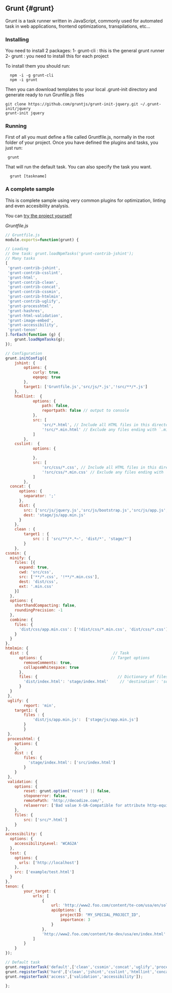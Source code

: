 ## Grunt {#grunt}
Grunt is a task runner written in JavaScript, commonly used for automated
task in web applications, frontend optimizations, transpilations, etc...

### Installing
You need to install 2 packages:
 1- grunt-cli : this is the general grunt runner
 2- grunt : you need to install this for each project

To install them you should run:
```shell
  npm -i -g grunt-cli
  npm -i grunt
```

Then you can download templates to your local .grunt-init directory and generate ready to run Grunfile.js files
```shell
git clone https://github.com/gruntjs/grunt-init-jquery.git ~/.grunt-init/jquery
grunt-init jquery
```

### Running
First of all you must define a file called Gruntfile.js, normally in the root folder of your project. Once you have defined the plugins and tasks, you just run:
```shell
 grunt
 ```
 That will run the default task. You can also specify the task you want.
```shell
  grunt [taskname]
```

### A complete sample
This is complete sample using very common plugins for optimization, linting
and even accesibility analysis.

You can [try the project yourself](https://github.com/pxai/grunt-optimized-web)

*Gruntfile.js*
```javascript
// Gruntfile.js
module.exports=function(grunt) {

// Loading
// One task: grunt.loadNpmTasks('grunt-contrib-jshint');
// Many tasks
[
 'grunt-contrib-jshint',
 'grunt-contrib-csslint',
 'grunt-html',
 'grunt-contrib-clean',
 'grunt-contrib-concat',
 'grunt-contrib-cssmin',
 'grunt-contrib-htmlmin',
 'grunt-contrib-uglify',
 'grunt-processhtml',
 'grunt-hashres',
 'grunt-html-validation',
 'grunt-image-embed',
 'grunt-accessibility',
 'grunt-tenon'
].forEach(function (g) {
	grunt.loadNpmTasks(g);
});

// Configuration
grunt.initConfig({
	jshint: {
		options: {
			curly: true,
			eqeqeq: true
		},
		target1: ['Gruntfile.js','src/js/*.js','!src/**/*.js']
	},
    htmllint:  {
            options: {
                path: false,
                reportpath: false // output to console
            },
            src: [
                'src/*.html', // Include all HTML files in this directory.
                '!src/*.min.html' // Exclude any files ending with `.min.html`
            ]
        },
    csslint:  {
            options: {

            },
            src: [
                'src/css/*.css', // Include all HTML files in this directory.
                '!src/css/*.min.css' // Exclude any files ending with `.min.html`
            ]
        },
  concat: {
      options: {
        separator: ';'
      },
      dist: {
        src: ['src/js/jquery.js','src/js/bootstrap.js','src/js/app.js','!src/**/*.min.js'],
        dest: 'stage/js/app.min.js'
      }
    },
    clean : {
    	target1 : {
        	src : [ 'src/**/*.*~', 'dist/*', 'stage/*']
    	}
	},
cssmin: {
  minify: {
    files: [{
      expand: true,
      cwd: 'src/css',
      src: ['**/*.css', '!**/*.min.css'],
      dest: 'dist/css',
      ext: '.min.css'
    }]
  },
  options: {
    shorthandCompacting: false,
    roundingPrecision: -1
  },
  combine: {
    files: {
      'dist/css/app.min.css': ['!dist/css/*.min.css', 'dist/css/*.css']
    }
  }
},
htmlmin: {
  dist : {                                     // Task
      options: {                              // Target options
        removeComments: true,
        collapseWhitespace: true
      },
      files: {                                   // Dictionary of files
        'dist/index.html': 'stage/index.html'     // 'destination': 'source'
      }
  }
 },
 uglify: {
        report: 'min',
	target1: {
		files : {
			'dist/js/app.min.js':  ['stage/js/app.min.js']
		}
        }
 },
 processhtml: {
	options: {
	},
	dist : {
		files: {
		  'stage/index.html': ['src/index.html']
		}
	}
 },
 validation: {
    options: {
        reset: grunt.option('reset') || false,
        stoponerror: false,
        remotePath: 'http://decodize.com/',
        relaxerror: ['Bad value X-UA-Compatible for attribute http-equiv on element meta.'] //ignores these errors
    },
    files: {
        src: ['src/*.html']
    }
},
accessibility: {
  options: {
    accessibilityLevel: 'WCAG2A'
  },
  test: {
    options: {
      urls: ['http://localhost']
    },
    src: ['example/test.html']
  }
},
tenon: {
        your_target: {
            urls: [
                {
                    url: 'http://www2.foo.com/content/te-com/usa/en/solid-state-connectors/product-1-2106003-1.html',
                    apiOptions: {
                        projectID: "MY_SPECIAL_PROJECT_ID",
                        importance: 3
                    }
                },
                'http://www2.foo.com/content/te-dev/usa/en/index.html'
            ]
        }
    }
});

// Default task
grunt.registerTask('default',['clean','cssmin','concat','uglify','processhtml','htmlmin']);
grunt.registerTask('hard',['clean','jshint','csslint','htmllint','concat']);
grunt.registerTask('access',['validation','accessibility']);

};
```
